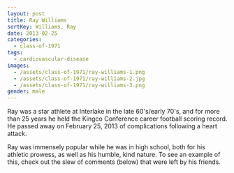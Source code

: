 ```yaml
---
layout: post
title: Ray Williams
sortKey: Williams, Ray
date: 2013-02-25
categories:
  - class-of-1971
tags:
  - cardiovascular-disease
images:
  - /assets/class-of-1971/ray-williams-1.png
  - /assets/class-of-1971/ray-williams-2.jpg
  - /assets/class-of-1971/ray-williams-3.png
gender: male
---
```


Ray was a star athlete at Interlake in the late 60's/early 70's, and for more than 25 years he held the Kingco Conference career football scoring record. He passed away on February 25, 2013 of complications following a heart attack.

Ray was immensely popular while he was in high school, both for his athletic prowess, as well as his humble, kind nature. To see an example of this, check out the slew of comments (below) that were left by his friends.
